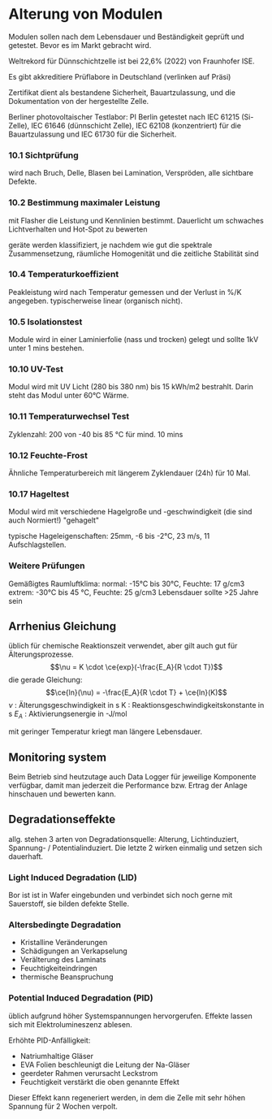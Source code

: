 # Alterung von Modulen
Modulen sollen nach dem Lebensdauer und Beständigkeit geprüft und getestet. Bevor es im Markt gebracht wird.

Weltrekord für Dünnschichtzelle ist bei 22,6% (2022) von Fraunhofer ISE.

Es gibt akkreditiere Prüflabore in Deutschland (verlinken auf Präsi)

Zertifikat dient als bestandene Sicherheit, Bauartzulassung, und die Dokumentation von der hergestellte Zelle.

Berliner photovoltaischer Testlabor: PI Berlin
getestet nach IEC 61215 (Si-Zelle), IEC 61646 (dünnschicht Zelle), IEC 62108 (konzentriert) für die Bauartzulassung und IEC 61730 für die Sicherheit.

### 10.1 Sichtprüfung
wird nach Bruch, Delle, Blasen bei Lamination, Verspröden, alle sichtbare Defekte.

### 10.2 Bestimmung maximaler Leistung
mit Flasher die Leistung und Kennlinien bestimmt. Dauerlicht um schwaches Lichtverhalten und Hot-Spot zu bewerten

geräte werden klassifiziert, je nachdem wie gut die spektrale Zusammensetzung, räumliche Homogenität und die zeitliche Stabilität sind

### 10.4 Temperaturkoeffizient
Peakleistung wird nach Temperatur gemessen und der Verlust in %/K angegeben. typischerweise linear (organisch nicht).

### 10.5 Isolationstest
Module wird in einer Laminierfolie (nass und trocken) gelegt und sollte 1kV unter 1 mins bestehen.

### 10.10 UV-Test
Modul wird mit UV Licht (280 bis 380 nm) bis 15 kWh/m2 bestrahlt. Darin steht das Modul unter 60°C Wärme.

### 10.11 Temperaturwechsel Test
Zyklenzahl: 200 von -40 bis 85 °C für mind. 10 mins

### 10.12 Feuchte-Frost
Ähnliche Temperaturbereich mit längerem Zyklendauer (24h) für 10 Mal.

### 10.17 Hageltest
Modul wird mit verschiedene Hagelgroße und -geschwindigkeit (die sind auch Normiert!) "gehagelt"

typische Hageleigenschaften: 25mm, -6 bis -2°C, 23 m/s, 11 Aufschlagstellen.

### Weitere Prüfungen
Gemäßigtes Raumluftklima:
normal: -15°C bis 30°C, Feuchte: 17 g/cm3
extrem: -30°C bis 45 °C, Feuchte: 25 g/cm3
Lebensdauer sollte >25 Jahre sein

## Arrhenius Gleichung
üblich für chemische Reaktionszeit verwendet, aber gilt auch gut für Älterungsprozesse.
$$\nu = K \cdot \ce{exp}(-\frac{E_A}{R \cdot T})$$
die gerade Gleichung:
$$\ce{ln}(\nu) = -\frac{E_A}{R \cdot T} + \ce{ln}(K)$$
$\nu$ : Älterungsgeschwindigkeit in s
K : Reaktionsgeschwindigkeitskonstante in s
${E_A}$ : Aktivierungsenergie in -J/mol

mit geringer Temperatur kriegt man längere Lebensdauer.

## Monitoring system
Beim Betrieb sind heutzutage auch Data Logger für jeweilige Komponente verfügbar, damit man jederzeit die Performance bzw. Ertrag der Anlage hinschauen und bewerten kann.

## Degradationseffekte
allg. stehen 3 arten von Degradationsquelle: Alterung, Lichtinduziert, Spannung- / Potentialinduziert. Die letzte 2 wirken einmalig und setzen sich dauerhaft.

### Light Induced Degradation (LID)
Bor ist ist in Wafer eingebunden und verbindet sich noch gerne mit Sauerstoff, sie bilden defekte Stelle.

### Altersbedingte Degradation
- Kristalline Veränderungen
- Schädigungen an Verkapselung
- Verälterung des Laminats
- Feuchtigkeiteindringen
- thermische Beanspruchung

### Potential Induced Degradation (PID)
üblich aufgrund höher Systemspannungen hervorgerufen.
Effekte lassen sich mit Elektrolumineszenz ablesen.

Erhöhte PID-Anfälligkeit:
- Natriumhaltige Gläser
- EVA Folien beschleunigt die Leitung der Na-Gläser
- geerdeter Rahmen verursacht Leckstrom
- Feuchtigkeit verstärkt die oben genannte Effekt

Dieser Effekt kann regeneriert werden, in dem die Zelle mit sehr höhen Spannung für 2 Wochen verpolt.